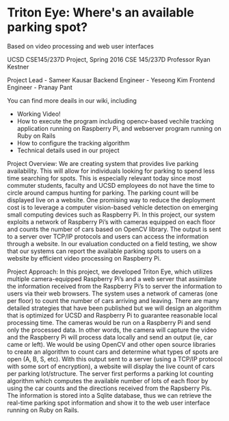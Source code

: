 Triton Eye: Where's an available parking spot?
==============================================
Based on video processing and web user interfaces

UCSD CSE145/237D Project, Spring 2016
CSE 145/237D Professor Ryan Kestner

Project Lead  - Sameer Kausar
Backend Engineer - Yeseong Kim
Frontend Engineer - Pranay Pant

You can find more deails in our wiki, including
* Working Video!
* How to execute the program including opencv-based vechile tracking application running on Raspberry Pi, and webserver program running on Ruby on Rails
* How to configure the tracking algorithm
* Technical details used in our project

Project Overview:
We are creating system that provides live parking availability. This will allow for individuals looking for parking to spend less time searching for spots. This is especially relevant today since most commuter students, faculty and UCSD employees do not have the time to circle around campus hunting for parking. The parking count will be displayed live on a website. One promising way to reduce the deployment cost is to leverage a computer vision-based vehicle detection on emerging small computing devices such as Raspberry Pi. In this project, our system exploits a network of Raspberry Pi’s with cameras equipped on each floor and counts the number of cars based on OpenCV library. The output is sent to a server over TCP/IP protocols and users can access the information through a website. In our evaluation conducted on a field testing, we show that our systems can report the available parking spots to users on a website by efficient video processing on Raspberry Pi.

Project Approach:
In this project, we developed Triton Eye, which utilizes multiple camera-equipped Raspberry Pi’s and a web server that assimilate the information received from the Raspberry Pi’s to server the information to users via their web browsers. The system uses a network of cameras (one per floor) to count the number of cars arriving and leaving. There are many detailed strategies that have been published but we will design an algorithm that is optimized for UCSD and Raspberry Pi to guarantee reasonable local processing time. The cameras would be run on a Raspberry Pi and send only the processed data. In other words, the camera will capture the video and the Raspberry Pi will process data locally and send an output (ie, car came or left). We would be using OpenCV and other open source libraries to create an algorithm to count cars and determine what types of spots are open (A, B, S, etc). With this output sent to a server (using a TCP/IP protocol with some sort of encryption), a website will display the live count of cars per parking lot/structure. The server first performs a parking lot counting algorithm which computes the available number of lots of each floor by using the car counts and the directions received from the Rapsberry Pis. The information is stored into a Sqlite database, thus we can retrieve the real-time parking spot information and show it to the web user interface running on Ruby on Rails.
